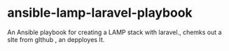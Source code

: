 ansible-lamp-laravel-playbook
=============================

An Ansible playbook for creating a LAMP stack with laravel., chemks out a sIte from gIthub , an depployes It.

